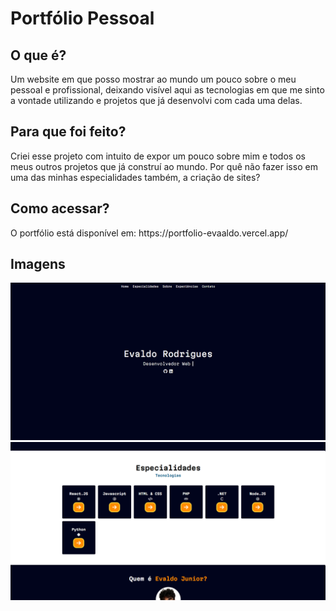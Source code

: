 <h1>Portfólio Pessoal</h1>
<h2>O que é?</h2>
<p>Um website em que posso mostrar ao mundo um pouco sobre o meu pessoal e profissional, deixando visível aqui as tecnologias em que me sinto a vontade utilizando e projetos que já desenvolvi com cada uma delas.</p>

<h2>Para que foi feito?</h2>
<p>Criei esse projeto com intuito de expor um pouco sobre mim e todos os meus outros projetos que já construí ao mundo. Por quê não fazer isso em uma das minhas especialidades também, a criação de sites?</p>

<h2>Como acessar?</h2>
<p>O portfólio está disponível em: https://portfolio-evaaldo.vercel.app/</p>

<h2>Imagens</h2>

<img src="./img/capa-portfolio.png"/>
<img src="./img/capa-especialidades.png"/>

